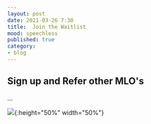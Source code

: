 ```yaml
---
layout: post
date: 2021-03-26 7:30
title:  Join the Waitlist
mood: speechless
published: true
category: 
- blog
---
```




## Sign up and Refer other MLO's

 <div data-vl-widget="popupTrigger"></div>


...

<!--more-->





![  ](/assets/images/screenshots/.png){:height="50%" width="50%"}



<script>!function(a,b,c,d,t){var e,f=a.getElementsByTagName("head")[0];if(!a.getElementById(c)){if(e=a.createElement(b),e.id=c,e.setAttribute("data-vrlps-ucid",d),e.setAttribute("data-vrlps-version","2"), e.setAttribute("data-vrlps-template", t),e.src="https://app.viral-loops.com/popup_assets/js/vl_load_v2.min.js",window.ub){jQuery=null,$=null;var g=a.createElement(b);g.src="https://code.jquery.com/jquery-2.2.4.min.js",f.appendChild(g)}f.appendChild(e);var h=a.createElement("link");h.rel="stylesheet",h.type="text/css",h.href="https://app.viral-loops.com/static/vl-loader.css",f.appendChild(h);var i=a.createElement("div");i.id="vl-overlay",i.style.display="none";var j=a.createElement("div");j.id="vl-loader",i.appendChild(j),a.addEventListener("DOMContentLoaded",function(b){a.body.appendChild(i);for(var c=a.getElementsByClassName("vrlps-trigger"),d=0;d<c.length;d++)c[d].removeAttribute("href"),c[d].onclick=function(){a.getElementById("vl-overlay").style.display="block"};var e=a.querySelectorAll("[data-vl-widget='popupTrigger']");[].forEach.call(e,function(b){var c=a.createElement("div");c.className="vl-embedded-cta-loader",b.appendChild(c)})})}}(document,"script","vrlps-js","EGqvjEuB2tYvyjYPkLjFBDhIEB4","waitlist");</script>
